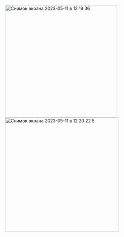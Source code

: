 <img width="361" alt="Снимок экрана 2023-05-11 в 12 19 36" src="https://github.com/VitalyPasechnik11/React-native-starwars/assets/133210479/358d20c2-caa3-4227-ad86-89689c4caa33">



<img width="367" alt="Снимок экрана 2023-05-11 в 12 20 22 5" src="https://github.com/VitalyPasechnik11/React-native-starwars/assets/133210479/2e296507-cfdf-42da-aa9a-dc6510e58868">
